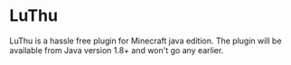 # LuThu 

LuThu is a hassle free plugin for Minecraft java edition. The plugin will be available from Java version 1.8+ and won't go any earlier.
